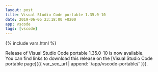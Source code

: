 ```yaml
---
layout: post
title: Visual Studio Code portable 1.35.0-10
date: 2019-06-05 23:18:00 +0200
app: vscode
tags: [vscode]
---
```

{% include vars.html %}

Release of Visual Studio Code portable 1.35.0-10 is now available.<br />
You can find links to download this release on the [Visual Studio Code portable page]({{ var_seo_url | append: '/app/vscode-portable/' }}).
